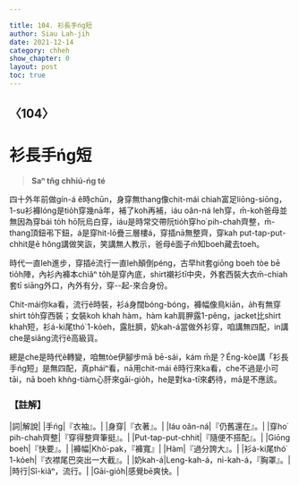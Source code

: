 ```yaml
---

title: 104. 衫長手ńg短
author: Siau Lah-jih
date: 2021-12-14
category: chheh
show_chapter: 0
layout: post
toc: true
---
```

  
## 〈104〉
# 衫長手ńg短
>**Saⁿ tn̂g chhiú-ńg té**

四十外年前做gín-á ê時chūn，身穿無thang像chit-mái chiah富足liōng-siōng，1-su衫褲lóng是tio̍h穿幾nā年，補了koh再補，iáu oân-ná leh穿，m̄-koh爸母並無因為穿bái to̍h hō͘阮烏白穿，iáu是時常交帶阮tio̍h穿ho͘ pih-chah齊整，m̄-thang頂鈕弔下鈕，á是穿hit-lō疊三層樓á，穿插nā無整齊，穿kah put-tap-put-chhit是ē hông講做笑詼，笑講無人教示，爸母ê面子m̄知boeh藏去toeh。

時代一直leh進步，穿插ê流行一直leh顛倒péng，古早hit套giōng boeh tòe bē tio̍h陣，內衫內褲本chiâⁿ to̍h是穿內底，shirt襯衫tī中央，外套西裝大衣m̄-chiah套tī siāng外口，內外有分，穿--起-來合身份。

Chit-mái你ka看，流行ê時裝，衫á身闊bóng-bóng，褲幅像鳥kiān，a̍h有無穿shirt to̍h穿西裝；女裝koh khah hàm，hàm kah肩胛露1-pêng，jacket比shirt khah短，衫á-ki尾thó͘ 1-ko̍eh，露肚臍，奶kah-á當做外衫穿，咱講無四配，in講che是siāng流行ê高級貨。

總是che是時代ê轉變，咱無tòe伊腳步mā bē-sái，kám m̄是？Éng-kòe講「衫長手ńg短」是無四配，真pháiⁿ看，nā用chit-mái ê時行來ka看，che不過是小可tāi，nā boeh khǹg-tiàm心肝來gāi-gio̍h，he是對ka-tī來虧待，mā是不應該。

### 【註解】

|詞|解說|
|手ńg|『衣袖』。|
|身穿|『衣著』。|
|Iáu oân-ná|『仍舊還在』。|
|穿ho͘ pih-chah齊整|『穿得整齊筆挺』。|
|Put-tap-put-chhit|『隨便不搭配』。|
|Giōng boeh|『快要』。|
|褲幅|Khò͘-pak，『褲寬』|
|Hàm|『過分誇大』。|
|衫á-ki尾thó͘ 1-ko̍eh|『衣襟尾巴突出一大截』。|
|奶kah-á|Leng-kah-á，ni-kah-á，『胸罩』。|
|時行|Sî-kiâⁿ，流行。|
|Gāi-gio̍h|感覺bē爽快。|